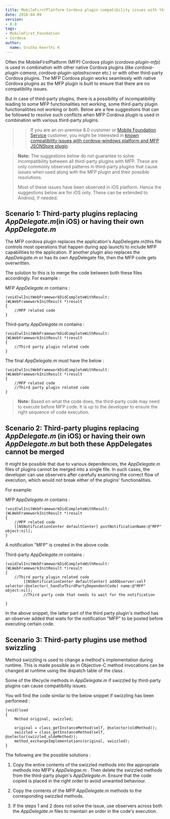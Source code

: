 ```yaml
---
title: MobileFirstPlatform Cordova plugin compatibility issues with third-party plugins and their resolutions
date: 2018-04-09
version:
- 8.0
tags:
- MobileFirst_Foundation
- Cordova
author:
  name: Srutha Keerthi K
---
```


Often the MobileFirstPlatform (MFP) Cordova plugin (*cordova-plugin-mfp*) is used in combination with other native Cordova plugins (like *cordova-plugin-camera*, *cordova-plugin-splashscreen* etc.) or with other third-party Cordova plugins. The MFP Cordova plugin works seamlessly with native Cordova plugins as the MFP plugin is built to ensure that there are no compatibility issues. 

But in case of third-party plugins, there is a possibility of incompatibility leading to some MFP functionalities not working, some third-party plugin functionalitites not working or both. Below are a few suggestions that can be followed to resolve such conflicts when MFP Cordova plugin is used in combination with various third-party plugins.

>> If you are an on-premise 8.0 customer or <a href="https://console.bluemix.net/catalog/services/mobile-foundation">Mobile Foundation Service</a> customer, you might be interested in <a href="https://mobilefirstplatform.ibmcloud.com/blog/2017/02/28/mfp-jsontore-windows-compatibility-fixes/">known compatibility issues with cordova-windows platform and MFP JSONStore plugin</a>.

> **Note:** The suggestions below do not guarantee to solve incompatibility between all third-party plugins with MFP. These are only commonly observed patterns in third-party plugins that cause issues when used along with the MFP plugin and their possible resolutions.
>
>Most of these issues have been observed in iOS platform. Hence the suggestions below are for iOS only. These can be extended to Android, if needed.

## Scenario 1: Third-party plugins replacing *AppDelegate.m*(in iOS) or having their own *AppDelegate.m*
The MFP cordova plugin replaces the application's AppDelegate.m(this file controls most operations that happen during app launch) to include MFP capabilities to the application. If another plugin also replaces the *AppDelegate.m* or has its own AppDelegate file, then the MFP code gets overwritten.

The solution to this is to merge the code between both these files accordingly. For example :

MFP *AppDelegate.m* contains :

```
(void)wlInitWebFrameworkDidCompleteWithResult:(WLWebFrameworkInitResult *)result
{
    //MFP related code
}
```

Third-party *AppDelegate.m* contains :

```
(void)wlInitWebFrameworkDidCompleteWithResult:(WLWebFrameworkInitResult *)result
{
 	//Third party plugin related code  
}

```

The final *AppDelegate.m* must have the below :

```
(void)wlInitWebFrameworkDidCompleteWithResult:(WLWebFrameworkInitResult *)result
{
    //MFP related code
    //Third party plugin related code
}
```

> **Note:** Based on what the code does, the third-party code may need to execute before MFP code. It is up to the developer to ensure the right sequence of code execution.


## Scenario 2: Third-party plugins replacing *AppDelegate.m* (in iOS) or having their own *AppDelegate.m* but both these AppDelegates cannot be merged


It might be possible that due to various dependencies, the *AppDelegate.m* files of plugins cannot be merged into a single file.
In such cases, the developer can use observers after carefully examining the correct flow of execution, which would not break either of the plugins' functionalities.

For example:

MFP *AppDelegate.m* contains :

```
(void)wlInitWebFrameworkDidCompleteWithResult:(WLWebFrameworkInitResult *)result
{
    //MFP related code
    [[NSNotificationCenter defaultCenter] postNotificationName:@"MFP" object:nil];
}
```
A notification "MFP" is created in the above code.

Third-party *AppDelegate.m* contains :

```
(void)wlInitWebFrameworkDidCompleteWithResult:(WLWebFrameworkInitResult *)result
{
 	//Third party plugin related code  
 	    [[NSNotificationCenter defaultCenter] addObserver:self selector:@selector(_handleThirdPartyDependentCode) name:@"MFP" object:nil];
 	    //Third party code that needs to wait for the notification

}

```
In the above snippet, the latter part of the third party plugin's method has an observer added that waits for the notification "MFP" to be posted before executing certain code.


## Scenario 3: Third-party plugins use method swizzling

Method swizzling is used to change a method's implementation during runtime. This is made possible as in Objective-C method invocations can be changed at runtime using the dispatch table of the class .

Some of the lifecycle methods in *AppDelegate.m* if swizzled by third-party plugins can cause compatibility issues.

You will find the code similar to the below snippet if swizzling has been performed :

```
(void)load
{
    Method original, swizzled;

    original = class_getInstanceMethod(self, @selector(oldMethod));
    swizzled = class_getInstanceMethod(self, @selector(swizzled_oldeMethod));
    method_exchangeImplementations(original, swizzled);
}
```

The following are the possible solutions :

 1. Copy the entire contents of the swizzled methods into the appropriate methods into MFP's *AppDelegae.m* . Then delete the swizzled methods from the third-party plugin's *AppDelegate.m*. Ensure that the code copied is placed in the right order to avoid unwanted behaviour.

 2. Copy the contents of the MFP *AppDelegate.m* methods to the corresponding swizzled methods.

 3. If the steps 1 and 2 does not solve the issue, use observers across both the *AppDelegate.m* files to maintain an order in the code's execution.
